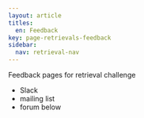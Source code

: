 ```yaml
---
layout: article
titles:
  en: Feedback
key: page-retrievals-feedback
sidebar:
  nav: retrieval-nav
---
```


Feedback pages for retrieval challenge

- Slack
- mailing list
- forum below
